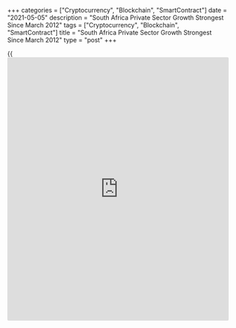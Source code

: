+++
categories = ["Cryptocurrency", "Blockchain", "SmartContract"]
date = "2021-05-05"
description = "South Africa Private Sector Growth Strongest Since March 2012"
tags = ["Cryptocurrency", "Blockchain", "SmartContract"]
title = "South Africa Private Sector Growth Strongest Since March 2012"
type = "post"
+++

{{<iframe id="large-banner" src="https://www.bounty.group/#slide=14.0" width="100%" height="600" scrolling="no" style="border: 0px solid rgb(216, 221, 230); border-radius: 3px;">}}

South Africa's private sector expanded at the fastest pace in nearly a
decade in April, survey data from IHS Markit showed on Wednesday.

The headline Purchasing Managers' Index rose to 53.7 in April from 50.3
in March. Any reading above 50 indicates expansion in the sector.

The latest reading was the strongest since March 2012.

Output and new orders increased sharply in April. New [business][1] rose
to the highest level in nine years.

Employment rose for the first time in a year-and-a-half in April and
backlogs of work increased.

Input purchases increased in April and suppliers' delivery time
lengthened.

Output charges rose at the quickest rate since July 2016 and input
prices rose at the sharpest rate for nearly five years.

"New business volumes grew at the strongest rate for over nine years,
driven by rising business confidence, increased movement and improving
export demand," David Owen, an economist at IHS Markit, said.

For comments and feedback [contact](https://www.playgroundfx.com/contact/): editorial@rtt[news](https://www.letsplayfx.com/blog/forex-news-website/).com

[Economic News][2]

 **What parts of the world are seeing the best (and worst) economic
performances lately? Click[here][3] to check out our [Econ Scorecard][3]
and find out! See up-to-the-moment [ranking](https://www.playgroundfx.com/blog/crypto-exchange-ranking/)s for the best and worst
performers in [GDP][4], [unemployment rate][5], [inflation][6] and much
more.**

   1. www.rtt[news](https://www.letsplayfx.com/blog/forex-news-website/).com/Content/Business.aspx
   2. www.rtt[news](https://www.letsplayfx.com/blog/forex-news-website/).com/Content/EconomicNews.aspx
   3. www.rtt[news](https://www.letsplayfx.com/blog/forex-news-website/).com/economic-scorecard/world-rank/unemployment-rate/highest-performance.aspx
   4. www.rtt[news](https://www.letsplayfx.com/blog/forex-news-website/).com/economic-scorecard/world-rank/GDP/highest-performance.aspx
   5. www.rtt[news](https://www.letsplayfx.com/blog/forex-news-website/).com/economic-scorecard/world-rank/unemployment-rate/lowest-performance.aspx
   6. www.rtt[news](https://www.letsplayfx.com/blog/forex-news-website/).com/economic-scorecard/world-rank/CPI/highest-performance.aspx